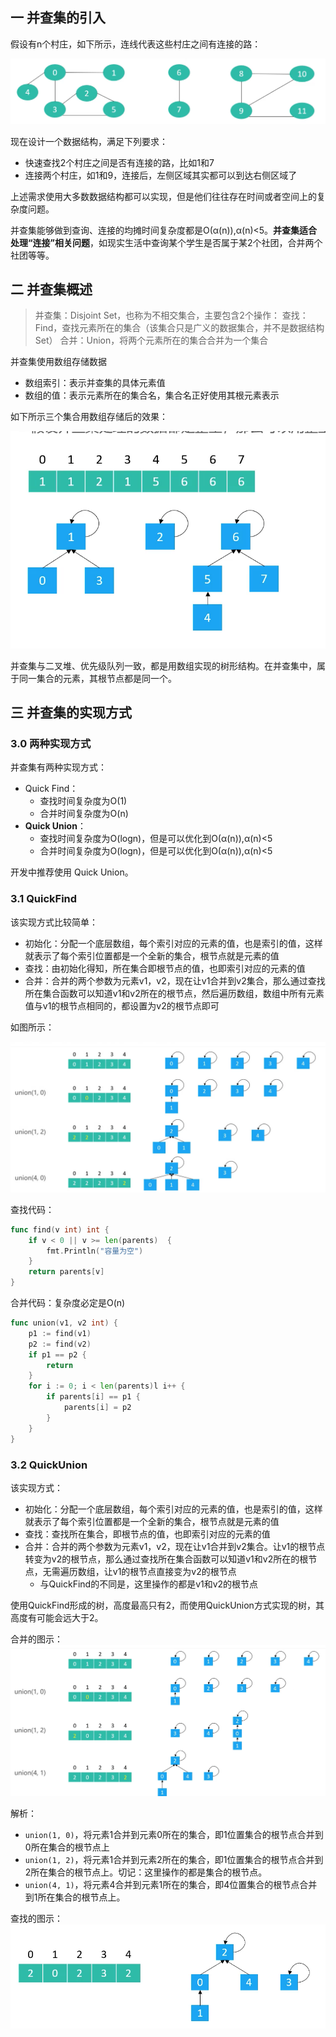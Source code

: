 ## 一 并查集的引入

假设有n个村庄，如下所示，连线代表这些村庄之间有连接的路：  

![](../images/structure/union-01.png)  

现在设计一个数据结构，满足下列要求：
- 快速查找2个村庄之间是否有连接的路，比如1和7
- 连接两个村庄，如1和9，连接后，左侧区域其实都可以到达右侧区域了

上述需求使用大多数数据结构都可以实现，但是他们往往存在时间或者空间上的复杂度问题。  

并查集能够做到查询、连接的均摊时间复杂度都是O(α(n)),α(n)<5。**并查集适合处理“连接”相关问题**，如现实生活中查询某个学生是否属于某2个社团，合并两个社团等等。   

## 二 并查集概述

> 并查集：Disjoint Set，也称为不相交集合，主要包含2个操作：
>  查找：Find，查找元素所在的集合（该集合只是广义的数据集合，并不是数据结构Set）
>  合并：Union，将两个元素所在的集合合并为一个集合

并查集使用数组存储数据
- 数组索引：表示并查集的具体元素值
- 数组的值：表示元素所在的集合名，集合名正好使用其根元素表示

如下所示三个集合用数组存储后的效果：  

![](../images/structure/union-02.png)

并查集与二叉堆、优先级队列一致，都是用数组实现的树形结构。在并查集中，属于同一集合的元素，其根节点都是同一个。  

## 三 并查集的实现方式

### 3.0 两种实现方式

并查集有两种实现方式：
- Quick Find：
  - 查找时间复杂度为O(1)
  - 合并时间复杂度为O(n)
- **Quick Union**：
  - 查找时间复杂度为O(logn)，但是可以优化到O(α(n)),α(n)<5
  - 合并时间复杂度为O(logn)，但是可以优化到O(α(n)),α(n)<5

开发中推荐使用 Quick Union。  

### 3.1 QuickFind

该实现方式比较简单：
- 初始化：分配一个底层数组，每个索引对应的元素的值，也是索引的值，这样就表示了每个索引位置都是一个全新的集合，根节点就是元素的值
- 查找：由初始化得知，所在集合即根节点的值，也即索引对应的元素的值
- 合并：合并的两个参数为元素v1，v2，现在让v1合并到v2集合，那么通过查找所在集合函数可以知道v1和v2所在的根节点，然后遍历数组，数组中所有元素值与v1的根节点相同的，都设置为v2的根节点即可

如图所示：  

![](../images/structure/union-03.png)

查找代码：
```go
func find(v int) int {
    if v < 0 || v >= len(parents)  {
        fmt.Println("容量为空")
    }
    return parents[v]
}
```

合并代码：复杂度必定是O(n)
```go
func union(v1, v2 int) {
    p1 := find(v1)
    p2 := find(v2)
    if p1 == p2 {
        return
    }
    for i := 0; i < len(parents)l i++ {
        if parents[i] == p1 {
            parents[i] = p2
        }
    }
}
```

### 3.2 QuickUnion

该实现方式：
- 初始化：分配一个底层数组，每个索引对应的元素的值，也是索引的值，这样就表示了每个索引位置都是一个全新的集合，根节点就是元素的值
- 查找：查找所在集合，即根节点的值，也即索引对应的元素的值
- 合并：合并的两个参数为元素v1，v2，现在让v1合并到v2集合。让v1的根节点转变为v2的根节点，那么通过查找所在集合函数可以知道v1和v2所在的根节点，无需遍历数组，让v1的根节点直接变为v2的根节点
  - 与QuickFind的不同是，这里操作的都是v1和v2的根节点

使用QuickFind形成的树，高度最高只有2，而使用QuickUnion方式实现的树，其高度有可能会远大于2。  

合并的图示：  
![](../images/structure/union-04.png)

解析：
- `union(1, 0)`，将元素1合并到元素0所在的集合，即1位置集合的根节点合并到0所在集合的根节点上
- `union(1, 2)`，将元素1合并到元素2所在的集合，即1位置集合的根节点合并到2所在集合的根节点上。切记：这里操作的都是集合的根节点。
- `union(4, 1)`，将元素4合并到元素1所在的集合，即4位置集合的根节点合并到1所在集合的根节点上。

查找的图示：  
![](../images/structure/union-05.png)





